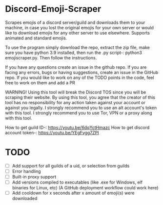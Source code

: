 # Discord-Emoji-Scraper
Scrapes emojis of a discord server/guild and downloads them to your machine, in case you lost the original emojis for your own server or would like to download emojis for any other server to use elsewhere. Supports animated and standard emojis.

To use the program simply download the repo, extract the zip file, make sure you have python 3.9 installed, then run the .py script-: python3 emojiscraper.py. Then follow the instructions.

If you have any questions create an issue in the github repo.
If you are facing any errors, bugs or having suggestions, create an issue in the GitHub repo.
If you would like to work on any of the TODO points in the code, feel free to work on them and add a PR

WARNING! Using this tool will break the Discord TOS since you will be scraping their website.
By using this tool, you agree that the creator of this tool has no responsibility for any action taken
against your account or against you legally.
I strongly recommend you to use an alt account's token with this tool.
I strongly recommend you to use Tor, VPN or a proxy along with this tool.

How to get guild ID-: https://youtu.be/6dqYctHmazc
How to get discord account token-: https://youtu.be/YEgFvgg7ZPI

# TODO
- [ ] Add support for all guilds of a uid, or selection from guilds
- [ ] Error handling
- [ ] Built-in proxy support
- [ ] Add versions compiled to executables (like .exe for Windows, elf binaries for Linux, etc) (A GitHub deployment workflow could work here)
- [ ] Add cooldown for x seconds after x amount of emoji(s) were downloaded